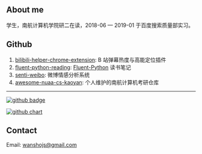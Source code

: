 ## About me

学生，南航计算机学院研二在读，2018-06 — 2019-01 于百度搜索质量部实习。

## Github

1. [bilibili-helper-chrome-extension](<https://github.com/wansho/bilibili-helper-chrome-extension>): B 站弹幕热度与高能定位插件
2. [fluent-python-reading](<https://github.com/wansho/fluent-python-reading>): [Fluent-Python](<https://book.douban.com/subject/26278021/>) 读书笔记
3. [senti-weibo](https://github.com/wansho/senti-weibo): 微博情感分析系统
4. [awesome-nuaa-cs-kaoyan](https://github.com/wansho/awesome-nuaa-cs-kaoyan): 个人维护的南航计算机考研仓库

------

[![github badge](https://img.shields.io/github/followers/wansho.svg?label=wansho&style=social)](https://github.com/wansho)

[![github chart](https://ghchart.rshah.org/wansho)](<https://github.com/wansho>)

## Contact

Email: <a href="mailto:wanshojs@hotmail.com"> wanshojs@gmail.com</a>
